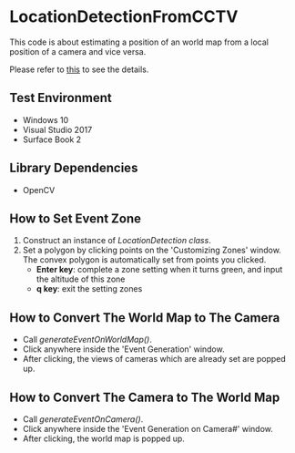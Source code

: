 # LocationDetectionFromCCTV

  This code is about estimating a position of an world map from a local position of a camera and vice versa.
  
  Please refer to [this](emoy.net) to see the details.
  
  
  
## Test Environment
  * Windows 10
  * Visual Studio 2017
  * Surface Book 2
  
## Library Dependencies
  * OpenCV

## How to Set Event Zone
  1. Construct an instance of *LocationDetection class*.
  2. Set a polygon by clicking points on the 'Customizing Zones' window.
     The convex polygon is automatically set from points you clicked.
     * **Enter key**: complete a zone setting when it turns green, and input the altitude of this zone
     * **q key**: exit the setting zones
     
## How to Convert The World Map to The Camera
  * Call *generateEventOnWorldMap()*.
  * Click anywhere inside the 'Event Generation' window.
  * After clicking, the views of cameras which are already set are popped up.  
  
## How to Convert The Camera to The World Map
  * Call *generateEventOnCamera()*.
  * Click anywhere inside the 'Event Generation on Camera#<index>' window.
  * After clicking, the world map is popped up.  
